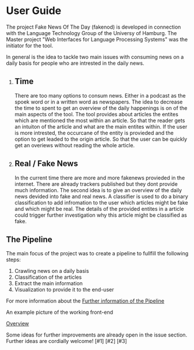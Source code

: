 # User Guide

The project Fake News Of The Day (fakenod) is developed in connection with the Language Technology Group of the Universy of Hamburg. The Master project "Web Interfaces for Language Processing Systems" was the initiator for the tool.

In general is the idea to tackle two main issues with consuming news on a daily basis for people who are intrested in the daily news.

1. ## Time

    There are too many options to consum news. Either in a podcast as the spoek word or in a written word as newspapers.
    The idea to decrease the time to spent to get an overview of the daily happenings is on of the main aspects of the tool. The tool provides about articles the entites which are mentioned the most within an article. So that the reader gets an intuiton of the article and what are the main entites within. If the user is more intrested, the occurcane of the entity is provieded and the option to get leaded to the origin article.
    So that the user can be quickly get an overiews without reading the whole article.

2. ## Real / Fake News

    In the current time there are more and more fakenews provieded in the internet. There are already trackers published but they dont provide much information. The second idea is to give an overview of the daily news devided into fake and real news.
    A classifier is used to do a binary classification to add infromation to the user which articles might be fake and which might be real. The details of the provided entites in a article could trigger further investigation why this article might be classified as fake.

## The Pipeline

The main focus of the project was to create a pipeline to fullfill the following steps:

1. Crawling news on a daily basis
2. Classification of the articles
3. Extract the main information
4. Visualization to provide it to the end-user

For more information about the [Further information of the Pipeline](./PipeLine.md)

An example picture of the working front-end

[Overview](./pictures/Overview.png)

Some ideas for further improvements are already open in the issue section. Further ideas are cordially
 welcome! [#1] [#2] [#3]

